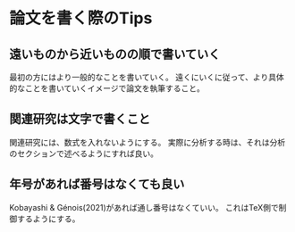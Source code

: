 # 論文を書く際のTips
## 遠いものから近いものの順で書いていく
最初の方にはより一般的なことを書いていく。
遠くにいくに従って、より具体的なことを書いていくイメージで論文を執筆すること。

## 関連研究は文字で書くこと
関連研究には、数式を入れないようにする。
実際に分析する時は、それは分析のセクションで述べるようにすれば良い。

## 年号があれば番号はなくても良い
Kobayashi & Génois(2021)があれば通し番号はなくていい。
これはTeX側で制御するようにする。